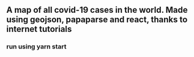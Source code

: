 ## A map of all covid-19 cases in the world. Made using geojson, papaparse and react, thanks to internet tutorials

### run using yarn start
